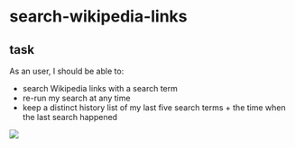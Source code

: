 # search-wikipedia-links

## task

As an user, I should be able to:

- search Wikipedia links with a search term
- re-run my search at any time
- keep a distinct history list of my last five search terms + the time when the last search happened

![](https://codesignal.s3.amazonaws.com/uploads/1639800404400/Screen_Shot_2021-12-17_at_8.06.25_PM.png)

